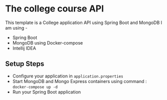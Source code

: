 # The college course API
This template is a College application API using Spring Boot and MongoDB
I am using -
- Spring Boot
- MongoDB using Docker-compose
- Intellij IDEA

## Setup Steps
- Configure your application in `application.properties`
- Start MongoDB and Mongo Express containers using command : `docker-compose up -d` 
- Run your Spring Boot application
